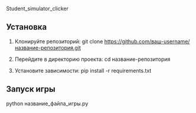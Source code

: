 Student_simulator_clicker

## Установка

1. Клонируйте репозиторий:
git clone https://github.com/ваш-username/название-репозитория.git

2. Перейдите в директорию проекта:
cd название-репозитория

3. Установите зависимости:
pip install -r requirements.txt

## Запуск игры

python название_файла_игры.py

